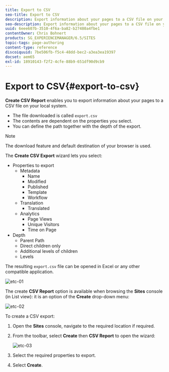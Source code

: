```yaml
---
title: Export to CSV
seo-title: Export to CSV
description: Export information about your pages to a CSV file on your local system
seo-description: Export information about your pages to a CSV file on your local system
uuid: 6eee607b-3510-4f6a-ba82-b27480a4fbe1
contentOwner: Chris Bohnert
products: SG_EXPERIENCEMANAGER/6.5/SITES
topic-tags: page-authoring
content-type: reference
discoiquuid: 7be506fb-f5c4-48dd-bec2-a3ea3ea19397
docset: aem65
exl-id: 18910143-f2f2-4cfe-88b9-651df90d9cb9
---
```

# Export to CSV{#export-to-csv}

**Create CSV Report** enables you to export information about your pages to a CSV file on your local system.

* The file downloaded is called `export.csv`
* The contents are dependent on the properties you select.
* You can define the path together with the depth of the export.

>[!NOTE]
>
>The download feature and default destination of your browser is used.

The **Create CSV Export** wizard lets you select:

* Properties to export
    * Metadata
        * Name
        * Modified
        * Published
        * Template
        * Workflow
    * Translation
      * Translated
    * Analytics
        * Page Views
        * Unique Visitors
        * Time on Page
* Depth
    * Parent Path
    * Direct children only
    * Additional levels of children
    * Levels

The resulting `export.csv` file can be opened in Excel or any other compatible application.

![etc-01](assets/etc-01.png)

The create **CSV Report** option is available when browsing the **Sites** console (in List view): it is an option of the **Create** drop-down menu:

![etc-02](assets/etc-02.png)

To create a CSV export:

1. Open the **Sites** console, navigate to the required location if required.
1. From the toolbar, select **Create** then **CSV Report** to open the wizard:

   ![etc-03](assets/etc-03.png)

1. Select the required properties to export.
1. Select **Create**.
